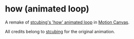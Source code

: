 # how (animated loop)

A remake of [stcubing's 'how' animated loop](https://www.youtube.com/watch?v=k3BJ4y5cIrc) in [Motion Canvas](https://motioncanvas.io/).

All credits belong to [stcubing](https://www.youtube.com/@stcubing/) for the original animation.

